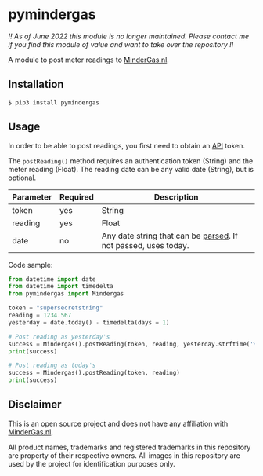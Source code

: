 # pymindergas

*!! As of June 2022 this module is no longer maintained.
Please contact me if you find this module of value and want to take over the repository !!*

A module to post meter readings to [MinderGas.nl][mindergas].

## Installation

```shell
$ pip3 install pymindergas
```

## Usage

In order to be able to post readings, you first need to obtain an [API][api] token.

The `postReading()` method requires an authentication token (String) and the meter reading (Float). The reading date can be any valid date (String), but is optional.

Parameter | Required | Description
--- | --- | ---
token | yes | String
reading | yes | Float
date | no | Any date string that can be [parsed][parse]. If not passed, uses today.

Code sample:

```python
from datetime import date
from datetime import timedelta
from pymindergas import Mindergas

token = "supersecretstring"
reading = 1234.567
yesterday = date.today() - timedelta(days = 1)

# Post reading as yesterday's
success = Mindergas().postReading(token, reading, yesterday.strftime('%y-%m-%d'))
print(success)

# Post reading as today's
success = Mindergas().postReading(token, reading)
print(success)
```

## Disclaimer

This is an open source project and does not have any affiliation with [MinderGas.nl][mindergas].

All product names, trademarks and registered trademarks in this repository are property of their respective owners. All images in this repository are used by the project for identification purposes only.

[mindergas]: https://www.mindergas.nl/
[api]: https://www.mindergas.nl/member/api
[parse]: https://dateutil.readthedocs.io/en/stable/parser.html#dateutil.parser.parse
